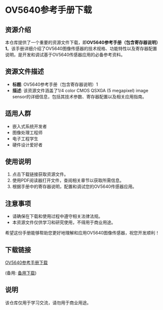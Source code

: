 # OV5640参考手册下载

## 资源介绍

本仓库提供了一个重要的资源文件下载，即**OV5640参考手册（包含寄存器说明）1**。该手册详细介绍了OV5640图像传感器的技术规格、功能特性以及寄存器配置说明，是开发和调试基于OV5640传感器应用的必备参考资料。

## 资源文件描述

- **标题**: OV5640参考手册（包含寄存器说明）1
- **描述**: 该资源文件涵盖了1/4 color CMOS QSXGA (5 megapixel) image sensor的详细信息，包括其技术参数、寄存器配置以及相关应用指南。

## 适用人群

- 嵌入式系统开发者
- 图像处理工程师
- 电子工程学生
- 硬件设计爱好者

## 使用说明

1. 点击下载链接获取资源文件。
2. 使用PDF阅读器打开文件，查阅相关章节以获取所需信息。
3. 根据手册中的寄存器说明，配置和调试您的OV5640传感器应用。

## 注意事项

- 请确保在下载和使用过程中遵守相关法律法规。
- 本资源文件仅供学习和研究使用，不得用于商业用途。

希望这份手册能够帮助您更好地理解和应用OV5640图像传感器，祝您开发顺利！

## 下载链接
[OV5640参考手册下载](https://pan.quark.cn/s/2a5ebf48ea5f) 

(备用: [备用下载](https://pan.baidu.com/s/15RYKuzVqcBSHKNBYdCMx2g?pwd=y5z8))

## 说明

该仓库仅用于学习交流，请勿用于商业用途。
